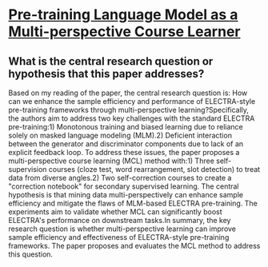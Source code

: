 # [Pre-training Language Model as a Multi-perspective Course Learner](https://arxiv.org/abs/2305.03981)

## What is the central research question or hypothesis that this paper addresses?

Based on my reading of the paper, the central research question is: How can we enhance the sample efficiency and performance of ELECTRA-style pre-training frameworks through multi-perspective learning?Specifically, the authors aim to address two key challenges with the standard ELECTRA pre-training:1) Monotonous training and biased learning due to reliance solely on masked language modeling (MLM).2) Deficient interaction between the generator and discriminator components due to lack of an explicit feedback loop. To address these issues, the paper proposes a multi-perspective course learning (MCL) method with:1) Three self-supervision courses (cloze test, word rearrangement, slot detection) to treat data from diverse angles.2) Two self-correction courses to create a "correction notebook" for secondary supervised learning. The central hypothesis is that mining data multi-perspectively can enhance sample efficiency and mitigate the flaws of MLM-based ELECTRA pre-training. The experiments aim to validate whether MCL can significantly boost ELECTRA's performance on downstream tasks.In summary, the key research question is whether multi-perspective learning can improve sample efficiency and effectiveness of ELECTRA-style pre-training frameworks. The paper proposes and evaluates the MCL method to address this question.
